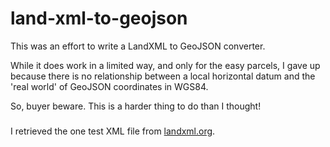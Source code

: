 # land-xml-to-geojson

This was an effort to write a LandXML to GeoJSON converter.

While it does work in a limited way, and only for the easy parcels, I gave up because there is no relationship between a local horizontal datum and the 'real world' of GeoJSON coordinates in WGS84.

So, buyer beware. This is a harder thing to do than I thought!


###
I retrieved the one test XML file from [landxml.org](http://www.landxml.org/webapps/landxmlsamples.aspx).